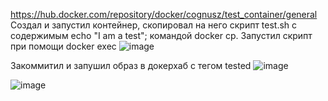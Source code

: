 https://hub.docker.com/repository/docker/cognusz/test_container/general
Создал и запустил контейнер, скопировал на него скрипт test.sh с содержимым echo "I am a test"; командой docker cp. Запустил скрипт при помощи docker exec
![image](https://github.com/user-attachments/assets/436b1835-6a80-46aa-9a9a-3096369167b4)

Закоммитил и запушил образ в докерхаб с тегом tested
![image](https://github.com/user-attachments/assets/beb1750e-d9b2-45b7-9597-e33ba10896eb)

![image](https://github.com/user-attachments/assets/831a50f9-302c-4ada-a07b-bef7c13a441b)
